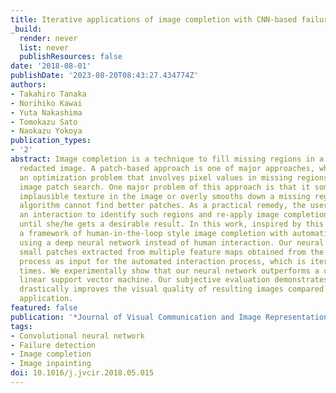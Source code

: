 ```yaml
---
title: Iterative applications of image completion with CNN-based failure detection
_build:
  render: never
  list: never
  publishResources: false
date: '2018-08-01'
publishDate: '2023-08-20T08:43:27.434774Z'
authors:
- Takahiro Tanaka
- Norihiko Kawai
- Yuta Nakashima
- Tomokazu Sato
- Naokazu Yokoya
publication_types:
- '2'
abstract: Image completion is a technique to fill missing regions in a damaged or
  redacted image. A patch-based approach is one of major approaches, which solves
  an optimization problem that involves pixel values in missing regions and similar
  image patch search. One major problem of this approach is that it sometimes duplicates
  implausible texture in the image or overly smooths down a missing region when the
  algorithm cannot find better patches. As a practical remedy, the user may provide
  an interaction to identify such regions and re-apply image completion iteratively
  until she/he gets a desirable result. In this work, inspired by this idea, we propose
  a framework of human-in-the-loop style image completion with automatic failure detection
  using a deep neural network instead of human interaction. Our neural network takes
  small patches extracted from multiple feature maps obtained from the completion
  process as input for the automated interaction process, which is iterated several
  times. We experimentally show that our neural network outperforms a conventional
  linear support vector machine. Our subjective evaluation demonstrates that our method
  drastically improves the visual quality of resulting images compared to non-iterative
  application.
featured: false
publication: '*Journal of Visual Communication and Image Representation*'
tags:
- Convolutional neural network
- Failure detection
- Image completion
- Image inpainting
doi: 10.1016/j.jvcir.2018.05.015
---
```


